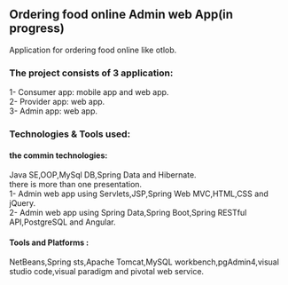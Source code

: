 ## Ordering food online Admin web App(in progress)
Application for ordering food online like otlob.
### The project consists of 3 application:
1- Consumer app: mobile app and web app.<br/>
2- Provider app: web app.<br/>
3- Admin app: web app.<br/>
### Technologies & Tools used:
#### the commin technologies:
Java SE,OOP,MySql DB,Spring Data and Hibernate. <br/>
there is more than one presentation.<br/>
1- Admin web app using Servlets,JSP,Spring Web MVC,HTML,CSS and jQuery.<br/>
2- Admin web app using Spring Data,Spring Boot,Spring RESTful API,PostgreSQL and Angular.<br/>
#### Tools and Platforms :
NetBeans,Spring sts,Apache Tomcat,MySQL workbench,pgAdmin4,visual studio code,visual paradigm and pivotal web service.<br/>
